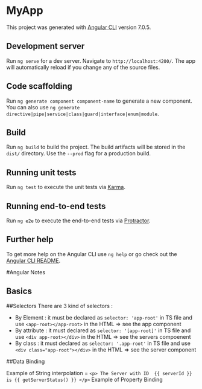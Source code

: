 # MyApp

This project was generated with [Angular CLI](https://github.com/angular/angular-cli) version 7.0.5.

## Development server

Run `ng serve` for a dev server. Navigate to `http://localhost:4200/`. The app will automatically reload if you change any of the source files.

## Code scaffolding

Run `ng generate component component-name` to generate a new component. You can also use `ng generate directive|pipe|service|class|guard|interface|enum|module`.

## Build

Run `ng build` to build the project. The build artifacts will be stored in the `dist/` directory. Use the `--prod` flag for a production build.

## Running unit tests

Run `ng test` to execute the unit tests via [Karma](https://karma-runner.github.io).

## Running end-to-end tests

Run `ng e2e` to execute the end-to-end tests via [Protractor](http://www.protractortest.org/).

## Further help

To get more help on the Angular CLI use `ng help` or go check out the [Angular CLI README](https://github.com/angular/angular-cli/blob/master/README.md).

#Angular Notes

## Basics 

##Selectors 
There are 3 kind of selectors : 
- By Element :  it must be declared as `selector: 'app-root'` in TS file and use `<app-root></app-root>` in the HTML   => see the app component 
- By attribute : it must declared as `selector: '[app-root]'` in TS file and use `<div app-root></div>` in the HTML    => see the servers compoenent
- By class : it must declared as `selector: '.app-root'` in TS file and use `<div class="app-root"></div>` in the HTML => see the server component

##Data Binding 

Example of String interpolation  = `<p> The Server with ID  {{ serverId }} is {{ getServerStatus() }} </p>`
Example of Property Binding 

